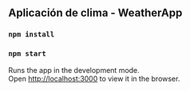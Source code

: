 ## Aplicación de clima - WeatherApp


### `npm install`

### `npm start`

Runs the app in the development mode.<br>
Open [http://localhost:3000](http://localhost:3000) to view it in the browser.


